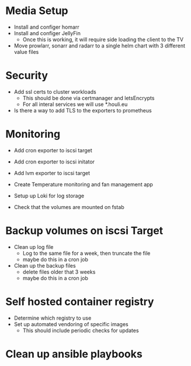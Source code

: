 # Media Setup
* Install and configer homarr
* Install and configer JellyFin
    * Once this is working, it will require side loading the client to the TV
* Move prowlarr, sonarr and radarr to a single helm chart with 3 different value files

# Security
* Add ssl certs to cluster workloads
    * This should be done via certmanager and letsEncrypts
    * For all interal services we will use *.houli.eu
* Is there a way to add TLS to the exporters to prometheus

# Monitoring
* Add cron exporter to iscsi target
* Add cron exporter to iscsi initator
* Add lvm exporter to iscsi target
* Create Temperature monitoring and fan management app
* Setup up Loki for log storage

* Check that the volumes are mounted on fstab

# Backup volumes on iscsi Target
* Clean up log file
    * Log to the same file for a week, then truncate the file
    * maybe do this in a cron job
* Clean up the backup files
    * delete files older that 3 weeks
    * maybe do this in a cron job

# Self hosted container registry
* Determine which registry to use
* Set up automated vendoring of specific images
    * This should include periodic checks for updates

# Clean up ansible playbooks
